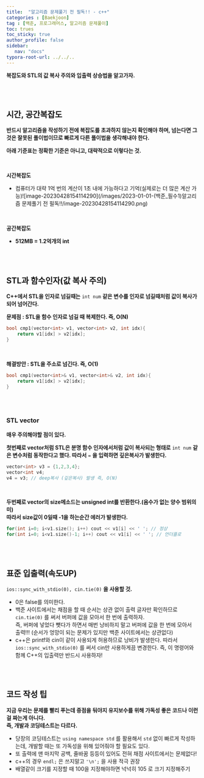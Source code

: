 ```yaml
---
title:  "알고리즘 문제풀기 전 필독!! - c++"
categories : [Baekjoon]
tag : [백준, 프로그래머스, 알고리즘 문제풀이]
toc: trues
toc_sticky: true
author_profile: false
sidebar:
   nav: "docs"
typora-root-url: ../../..
---
```




**복잡도와 STL의 값 복사 주의와 입출력 상승법을 알고가자.**

<br>

<br>

## 시간, 공간복잡도

**반드시 알고리즘을 작성하기 전에 복잡도를 초과하지 않는지 확인해야 하며, 넘는다면 그것은 잘못된 풀이법이므로 빠르게 다른 풀이법을 생각해내야 한다.**

**아래 기준표는 정확한 기준은 아니고, 대략적으로 이렇다는 것.**

<br>

**시간복잡도**

* 컴퓨터가 대략 1억 번의 계산이 1초 내에 가능하다고 기억(실제로는 더 많은 계산 가능)![image-20230428154114290](/images/2023-01-01-(백준_필수1)알고리즘 문제풀기 전 필독!!/image-20230428154114290.png) 

<br>

**공간복잡도** 

* **512MB = 1.2억개의 int**

<br>

<br>

## STL과 함수인자(값 복사 주의)

**C++에서 STL을 인자로 넘길때는** `int num` **같은 변수를 인자로 넘길때처럼 값이 복사가 되어 넘어간다.**

**문제점 : STL을 함수 인자로 넘길 때 복제한다. 즉, O(N)**

```c++
bool cmp1(vector<int> v1, vector<int> v2, int idx){
    return v1[idx] > v2[idx];
}
```

<br>

**해결방안 : STL을 주소로 넘긴다. 즉, O(1)**

```c++
bool cmp1(vector<int>& v1, vector<int>& v2, int idx){
    return v1[idx] > v2[idx];
}
```

<br><br>

### STL vector

**매우 주의해야할 점이 있다.**

**첫번째로 vector처럼 STL은 분명 함수 인자에서처럼 값이 복사되는 형태로** `int num` **같은 변수처럼 동작한다고 했다. 따라서** `=` **을 입력하면 깊은복사가 발생한다.**

```c++
vector<int> v3 = {1,2,3,4};
vector<int v4;
v4 = v3; // deep복사 (깊은복사) 발생 즉, O(N)
```

<br>

**두번째로 vector의 size메소드는 unsigned int를 반환한다.(음수가 없는 양수 범위의미)  
따라서 size값이 0일때 -1을 하는순간 에러가 발생한다.**

```c++
for(int i=0; i<v1.size(); i++) cout << v1[i] << ' '; // 정상
for(int i=0; i<v1.size()-1; i++) cout << v1[i] << ' '; // 언더플로
```

<br>

<br>

## 표준 입출력(속도UP)

`ios::sync_with_stdio(0), cin.tie(0)` **을 사용할 것.**

* 0은 false를 의미한다.
* 백준 사이트에서는 채점을 할 때 순서는 상관 없이 출력 글자만 확인하므로 `cin.tie(0)` 를 써서 버퍼에 값을 모아서 한 번에 출력하자.   
  즉, 버퍼에 넣었다 뺏다가 하면서 매번 낭비하지 말고 버퍼에 값을 한 번에 모아서 출력!!! (순서가 엉망이 되는 문제가 있지만 백준 사이트에서는 상관없다)
* c++은 printf와 cin이 같이 사용되게 허용하므로 낭비가 발생한다. 따라서 `ios::sync_with_stdio(0)` 를 써서 cin만 사용하게끔 변경한다. 즉, 이 명령어와 함께 C++의 입출력만 반드시 사용하자!

<br>

<br>

## 코드 작성 팁

**지금 우리는 문제를 빨리 푸는데 중점을 둬야지 유지보수를 위해 가독성 좋은 코드나 이런걸 짜는게 아니다.  
즉, 개발과 코딩테스트는 다르다.**

* 당장의 코딩테스트는 `using namespace std`  를 활용해서 `std` 없이 빠르게 작성하는데, 개발할 때는 또 가독성을 위해 있어줘야 할 필요도 있다.
* 또 출력에 맨 마지막 공백, 줄바꿈 등등이 있어도 전혀 채점 사이트에서는 문제없다!
* c++의 경우 `endl;` 은 쓰지말고 `'\n';` 을 사용 적극 권장
* 배열같이 크기를 지정할 때 100을 지정해야하면 넉넉히 105 로 크기 지정해주기






